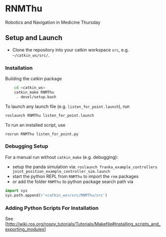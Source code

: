 # RNMThu
Robotics and Navigation in Medicine Thursday

## Setup and Launch
- Clone the repository into your catkin workspace `src`, e.g. `~/catkin_ws/src/`.

### Installation
Building the catkin package
```bash
    cd <catkin_ws>
    catkin_make RNMThu
     . devel/setup.bash
```
To launch any launch file (e.g. `listen_for_point.launch`), run
```bash
roslaunch RNMThu listen_for_point.launch
```
To run an installed script, use
```
rosrun RNMThu listen_for_point.py
```

### Debugging Setup
For a manual run  without `catkin_make` (e.g. debugging):
- setup the panda simulation via:
`roslaunch franka_example_controllers joint_position_example_controller_sim.launch`
- start the python REPL from `RNMThu` to import the `rnm` packages
- or add the folder `RNMThu` to python package search path via
```python
import sys
sys.path.append(r'<catkin_ws>/src/RNMThu/src')
```

### Adding Python Scripts For Installation
See [http://wiki.ros.org/rospy_tutorials/Tutorials/Makefile#Installing_scripts_and_exporting_modules]


